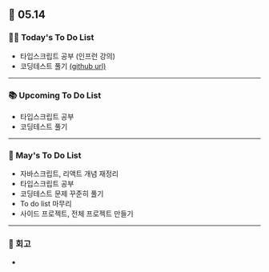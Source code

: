 ## 📆 05.14

### 💁‍♀️ Today's To Do List

- 타입스크립트 공부 (인프런 강의)
- 코딩테스트 풀기 [(github url)](https://github.com/yennnny/coding-test/tree/main/%ED%94%84%EB%A1%9C%EA%B7%B8%EB%9E%98%EB%A8%B8%EC%8A%A4)

---

### 📚 Upcoming To Do List

- 타입스크립트 공부
- 코딩테스트 풀기

---

### 📌 May's To Do List

- 자바스크립트, 리액트 개념 재정리
- 타입스크립트 공부
- 코딩테스트 문제 꾸준히 풀기
- To do list 마무리
- 사이드 프로젝트, 전체 프로젝트 만들기

---

### 👀 회고

-
